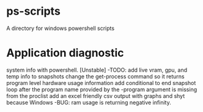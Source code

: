 # ps-scripts
A directory for windows powershell scripts

# Application diagnostic
system info with powershell. [Unstable]
-TODO:
  add live vram, gpu, and temp info to snapshots
  change the get-process command so it returns program level hardware usage information
  add conditional to end snapshot loop after the program name provided by the -program argument is missing from the proclist
  add an excel friendly csv output with graphs and shyt because Windows
-BUG:
  ram usage is returning negative infinity.
